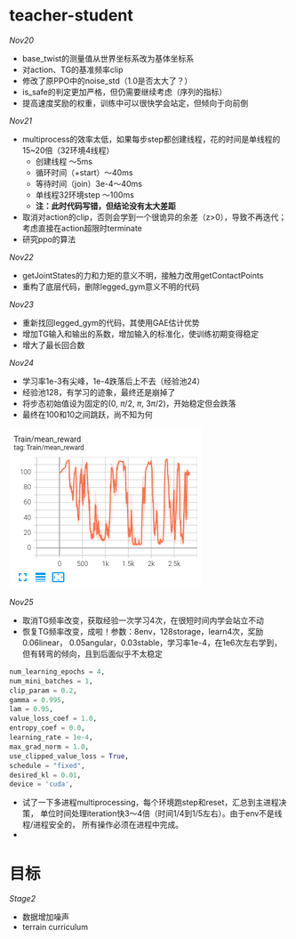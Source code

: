 # teacher-student

_Nov20_

- base_twist的测量值从世界坐标系改为基体坐标系
- 对action、TG的基准频率clip
- 修改了原PPO中的noise_std（1.0是否太大了？）
- is_safe的判定更加严格，但仍需要继续考虑（序列的指标）
- 提高速度奖励的权重，训练中可以很快学会站定，但倾向于向前倒

_Nov21_

- multiprocess的效率太低，如果每步step都创建线程，花的时间是单线程的15~20倍（32环境4线程）
    - 创建线程 ～5ms
    - 循环时间（+start）～40ms
    - 等待时间（join）3e-4～40ms
    - 单线程32环境step ～100ms
    - **注：此时代码写错，但结论没有太大差距**
- 取消对action的clip，否则会学到一个很诡异的余差（z>0），导致不再迭代；
考虑直接在action超限时terminate
- 研究ppo的算法

_Nov22_

- getJointStates的力和力矩的意义不明，接触力改用getContactPoints
- 重构了底层代码，删除legged_gym意义不明的代码

_Nov23_

- 重新找回legged_gym的代码，其使用GAE估计优势
- 增加TG输入和输出的系数，增加输入的标准化，使训练初期变得稳定
- 增大了最长回合数

_Nov24_

- 学习率1e-3有尖峰，1e-4跌落后上不去（经验池24）
- 经验池128，有学习的迹象，最终还是崩掉了
- 将步态初始值设为固定的($0$, $\pi/2$, $\pi$, $3\pi/2$)，开始稳定但会跌落
- 最终在100和10之间跳跃，尚不知为何

![image-20211124194917480](README.assets/image-20211124194917480.png)

_Nov25_

- 取消TG频率改变，获取经验一次学习4次，在很短时间内学会站立不动
- 恢复TG频率改变，成啦！参数：8env，128storage，learn4次，奖励0.06linear，
0.05angular，0.03stable，学习率1e-4，在1e6次左右学到，但有转弯的倾向，且到后面似乎不太稳定

```python
num_learning_epochs = 4,
num_mini_batches = 1,
clip_param = 0.2,
gamma = 0.995,
lam = 0.95,
value_loss_coef = 1.0,
entropy_coef = 0.0,
learning_rate = 1e-4,
max_grad_norm = 1.0,
use_clipped_value_loss = True,
schedule = "fixed",
desired_kl = 0.01,
device = 'cuda',
```

- 试了一下多进程multiprocessing，每个环境跑step和reset，汇总到主进程决策，
单位时间处理iteration快3～4倍（时间1/4到1/5左右）。由于env不是线程/进程安全的，
所有操作必须在进程中完成。
- 

# 目标

_Stage2_

- 数据增加噪声
- terrain curriculum